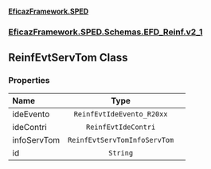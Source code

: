 #### [EficazFramework.SPED](EficazFrameworkSPED.md 'EficazFramework SPED')
### [EficazFramework.SPED.Schemas.EFD_Reinf.v2_1](EficazFramework.SPED.Schemas.EFD_Reinf.v2_1.md 'EficazFramework.SPED.Schemas.EFD_Reinf.v2_1')

## ReinfEvtServTom Class
### Properties

| Name | Type | |
| :--- | :---: | :--- |
| ideEvento | `ReinfEvtIdeEvento_R20xx` |  |
| ideContri | `ReinfEvtIdeContri` |  |
| infoServTom | `ReinfEvtServTomInfoServTom` |  |
| id | `String` |  |
